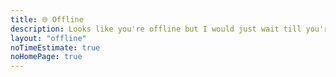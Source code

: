 ```yaml
---
title: 🌐 Offline
description: Looks like you're offline but I would just wait till you're back online.
layout: "offline"
noTimeEstimate: true
noHomePage: true
---
```

